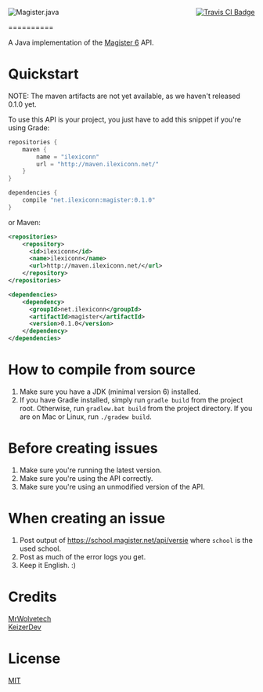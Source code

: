 [<img src="http://i.imgur.com/TSBwaOQ.png" alt="Magister.java" align="left"/>](https://github.com/iLexiconn/magister6-api)
<p align="right">
    <a href="https://travis-ci.org/iLexiconn/Magister.java">
        <img src="https://img.shields.io/travis/iLexiconn/Magister.java.png?style=flat-square" alt="Travis CI Badge"/>
    </a>
</p>

==========

A Java implementation of the [Magister 6](http://magister6.nl/) API.

Quickstart
==========
NOTE: The maven artifacts are not yet available, as we haven't released 0.1.0 yet.

To use this API is your project, you just have to add this snippet if you're using Grade:
```gradle
repositories {
    maven {
        name = "ilexiconn"
        url = "http://maven.ilexiconn.net/"
    }
}

dependencies {
    compile "net.ilexiconn:magister:0.1.0"
}
```

or Maven:

```xml
<repositories>
    <repository>
      <id>ilexiconn</id>
      <name>ilexiconn</name>
      <url>http://maven.ilexiconn.net/</url>
    </repository>
</repositories>

<dependencies>
    <dependency>
      <groupId>net.ilexiconn</groupId>
      <artifactId>magister</artifactId>
      <version>0.1.0</version>
    </dependency>
</dependencies>
```

How to compile from source
==========
1. Make sure you have a JDK (minimal version 6) installed.
2. If you have Gradle installed, simply run `gradle build` from the project root. Otherwise, run `gradlew.bat build` from the project directory. If you are on Mac or Linux, run `./gradew build`.

Before creating issues
==========
1. Make sure you're running the latest version.
2. Make sure you're using the API correctly.
3. Make sure you're using an unmodified version of the API.

When creating an issue
==========
1. Post output of https://school.magister.net/api/versie where `school` is the used school.
2. Post as much of the error logs you get.
3. Keep it English. :)

Credits
==========
[MrWolvetech](https://github.com/MrWolvetech)  
[KeizerDev](https://github.com/KeizerDev)

License
==========
[MIT](LICENSE.md)
